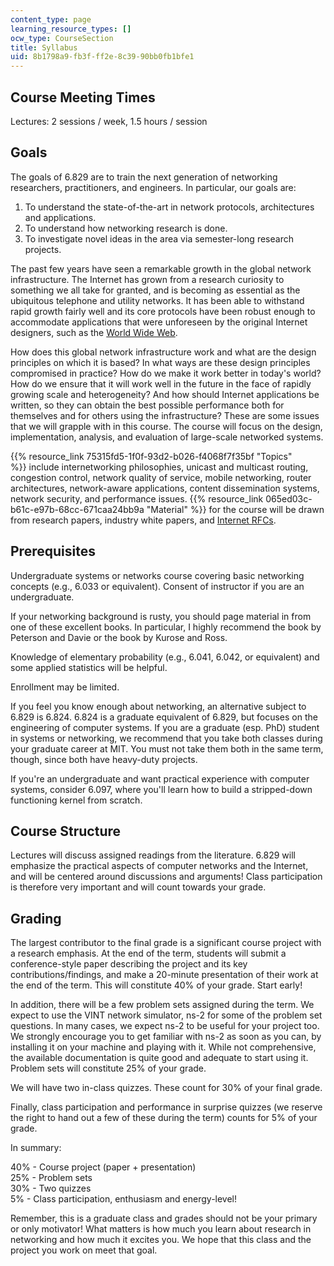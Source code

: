 ```yaml
---
content_type: page
learning_resource_types: []
ocw_type: CourseSection
title: Syllabus
uid: 8b1798a9-fb3f-ff2e-8c39-90bb0fb1bfe1
---
```


Course Meeting Times
--------------------

Lectures: 2 sessions / week, 1.5 hours / session

Goals
-----

The goals of 6.829 are to train the next generation of networking researchers, practitioners, and engineers. In particular, our goals are:

1.  To understand the state-of-the-art in network protocols, architectures and applications.
2.  To understand how networking research is done.
3.  To investigate novel ideas in the area via semester-long research projects.

The past few years have seen a remarkable growth in the global network infrastructure. The Internet has grown from a research curiosity to something we all take for granted, and is becoming as essential as the ubiquitous telephone and utility networks. It has been able to withstand rapid growth fairly well and its core protocols have been robust enough to accommodate applications that were unforeseen by the original Internet designers, such as the [World Wide Web](http://www.w3.org/).

How does this global network infrastructure work and what are the design principles on which it is based? In what ways are these design principles compromised in practice? How do we make it work better in today's world? How do we ensure that it will work well in the future in the face of rapidly growing scale and heterogeneity? And how should Internet applications be written, so they can obtain the best possible performance both for themselves and for others using the infrastructure? These are some issues that we will grapple with in this course. The course will focus on the design, implementation, analysis, and evaluation of large-scale networked systems.

{{% resource_link 75315fd5-1f0f-93d2-b026-f4068f7f35bf "Topics" %}} include internetworking philosophies, unicast and multicast routing, congestion control, network quality of service, mobile networking, router architectures, network-aware applications, content dissemination systems, network security, and performance issues. {{% resource_link 065ed03c-b61c-e97b-68cc-671caa24bb9a "Material" %}} for the course will be drawn from research papers, industry white papers, and [Internet RFCs](http://www.ietf.org/rfc.html).

Prerequisites
-------------

Undergraduate systems or networks course covering basic networking concepts (e.g., 6.033 or equivalent). Consent of instructor if you are an undergraduate.

If your networking background is rusty, you should page material in from one of these excellent books. In particular, I highly recommend the book by Peterson and Davie or the book by Kurose and Ross.

Knowledge of elementary probability (e.g., 6.041, 6.042, or equivalent) and some applied statistics will be helpful.

Enrollment may be limited.

If you feel you know enough about networking, an alternative subject to 6.829 is 6.824. 6.824 is a graduate equivalent of 6.829, but focuses on the engineering of computer systems. If you are a graduate (esp. PhD) student in systems or networking, we recommend that you take both classes during your graduate career at MIT. You must not take them both in the same term, though, since both have heavy-duty projects.

If you're an undergraduate and want practical experience with computer systems, consider 6.097, where you'll learn how to build a stripped-down functioning kernel from scratch.

Course Structure
----------------

Lectures will discuss assigned readings from the literature. 6.829 will emphasize the practical aspects of computer networks and the Internet, and will be centered around discussions and arguments! Class participation is therefore very important and will count towards your grade.

Grading
-------

The largest contributor to the final grade is a significant course project with a research emphasis. At the end of the term, students will submit a conference-style paper describing the project and its key contributions/findings, and make a 20-minute presentation of their work at the end of the term. This will constitute 40% of your grade. Start early!

In addition, there will be a few problem sets assigned during the term. We expect to use the VINT network simulator, ns-2 for some of the problem set questions. In many cases, we expect ns-2 to be useful for your project too. We strongly encourage you to get familiar with ns-2 as soon as you can, by installing it on your machine and playing with it. While not comprehensive, the available documentation is quite good and adequate to start using it. Problem sets will constitute 25% of your grade.

We will have two in-class quizzes. These count for 30% of your final grade.

Finally, class participation and performance in surprise quizzes (we reserve the right to hand out a few of these during the term) counts for 5% of your grade.

In summary:

40% - Course project (paper + presentation)  
25% - Problem sets  
30% - Two quizzes  
5% - Class participation, enthusiasm and energy-level!

Remember, this is a graduate class and grades should not be your primary or only motivator! What matters is how much you learn about research in networking and how much it excites you. We hope that this class and the project you work on meet that goal.